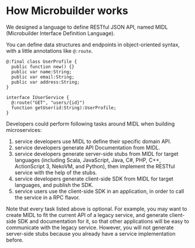# How Microbuilder works

We designed a language to define RESTful JSON API,
named MIDL (Microbuilder Interface Definition Language).

You can define data structures and endpoints in object-oriented syntax,
with a little annotations like `@:route`.

    @:final class UserProfile {
      public function new() {}
      public var name:String;
      public var email:String;
      public var address:String;
    }

    interface IUserService {
      @:route("GET", "users/{id}")
      function getUser(id:String):UserProfile;
    }


Developers could perform following tasks around MIDL when building microservices:

1.  service developers use MIDL to define their specific domain API.
1.  service developers generate API Documentation from MIDL.
1. service developers generate server-side stubs from MIDL for target languages (including Scala, JavaScript, Java, C#, PHP, C++, ActionScript 3, NekoVM, and Python), then implement the RESTful service with the help of the stubs.
1. service developers generate client-side SDK from MIDL for target languages, and publish the SDK.
1. service users use the client-side SDK in an application, in order to call the service in a RPC flavor.

Note that every task listed above is optional.
For example, you may want to create MIDL to fit the current API of a legacy service,
and generate client-side SDK and documentation for it,
so that other applications will be easy to communicate with the legacy service.
However, you will not generate server-side stubs
because you already have a service implementation before.
